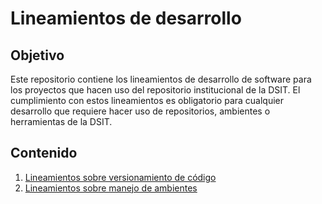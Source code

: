# Lineamientos de desarrollo

## Objetivo

Este repositorio contiene los lineamientos de desarrollo de software para los proyectos que hacen uso del repositorio institucional de la DSIT. El cumplimiento con estos lineamientos es obligatorio para cualquier desarrollo que requiere hacer uso de repositorios, ambientes o herramientas de la DSIT.

## Contenido

1. [Lineamientos sobre versionamiento de código](./versionamiento/BRANCHES.md)
2. [Lineamientos sobre manejo de ambientes](./versionamiento/ENVIRONMENTS.md)